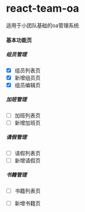 # react-team-oa
适用于小团队基础的oa管理系统

#### 基本功能页

##### 组员管理
- [x] 组员列表页
- [x] 新增组员页
- [x] 组员编辑页

##### 加班管理
- [ ] 加班列表页
- [ ] 新增加班页

##### 请假管理
- [ ] 请假列表页
- [ ] 新增请假页       

##### 书籍管理
- [ ] 书籍列表页
- [ ] 新增书籍页
        